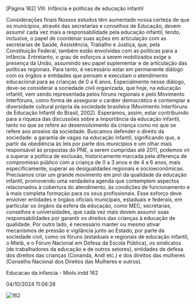[Página 162]
VIII. Infância e políticas de educação infantil

Considerações finais
Nossos estudos têm aumentado nossa certeza de que os municípios,
através das secretarias e conselhos de Educação, devem assumir cada
vez mais a responsabilidade pela educação infantil, tendo, inclusive,
o papel de coordenar suas ações em articulação com as secretarias de
Saúde, Assistência, Trabalho e Justiça, que, pela Constituição Federal,
também estão envolvidas com as políticas para a infância.
Entretanto, o grau de esforços a serem mobilizados exige a presença da União, assumindo seu papel suplementar e de articulação
das políticas regionais. Para tanto, é necessário estar em permanente
diálogo com os órgãos e entidades que pensam e executam o atendimento educacional para as crianças de 0 a 6 anos. Especialmente nesse
diálogo, deve-se considerar a sociedade civil organizada, que hoje, na
educação infantil, vem sendo representada pelos fóruns regionais e
pelo Movimento Interfóruns, como forma de assegurar o caráter democrático e contemplar a diversidade cultural própria da sociedade
brasileira (Movimento Interfóruns de Educação Infantil do Brasil,
2002).
Esperamos, assim, estar contribuindo para a riqueza das discussões sobre a importância da educação infantil, tanto no que se refere
ao desenvolvimento da criança como no que se refere aos anseios da
sociedade.
Buscamos defender o direito da sociedade: a garantia de vagas na
educação infantil, significando que, a partir da obediência às leis por
parte dos municípios e um olhar mais responsável às propostas do
PNE, a serem cumpridas até 2011, podemos vir a superar a política de
exclusão, historicamente marcada pela diferença de compromisso público com a criança de 0 a 3 anos e de 4 a 6 anos, mais especificamente,
superar as desigualdades regionais e socioeconômicas.
Precisamos criar um grande movimento em prol da qualidade da
educação infantil, promovendo uma verdadeira agenda que contemplem aspectos relacionados à cobertura do atendimento, às condições
de funcionamento e à mais completa formação para os seus profissionais. Esse esforço deve envolver entidades e órgãos oficiais municipais,
estaduais e federais, em particular os órgãos da esfera da educação,
como MEC, secretarias, conselhos e universidades, que cada vez mais
devem assumir suas responsabilidades por garantir os direitos das
crianças à educação de qualidade. Por outro lado, é necessário manter
ou mesmo ativar mecanismos de pressão e vigilância junto ao Estado,
por parte da sociedade civil, como os fóruns (estaduais e regionais de
educação infantil, o Mieib, e o Fórum Nacional em Defesa da Escola
Pública), os sindicatos (de trabalhadores da educação e de outros setores), entidades de defesa dos direitos das crianças (Conanda, Andi
etc.) e dos direitos das mulheres (Conselho Nacional dos Direitos das
Mulheres e outros).


Educacao da infancia - Miolo.indd 162

04/10/2024 11:06:28

![162](./img/page_162-01.jpg)
